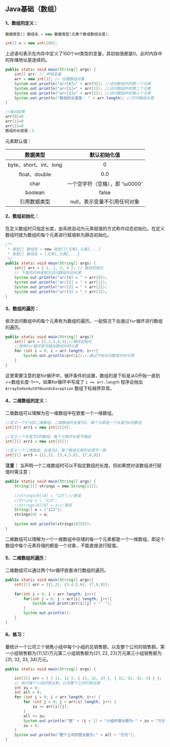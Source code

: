 ## Java基础（数组）

#### 1、数组的定义：

```java
数据类型[] 数组名 = new 数据类型[元素个数或数组长度];

int[] x = new int[100];
```

上述语句表示在内存中定义了100个int类型的变量，其初始值都是0。此时内存中的存储地址是连续的。

```java
public static void main(String[] args) {
    int[] arr; // 声明变量
    arr = new int[3]; // 创建数组对象
    System.out.println("arr[0]=" + arr[0]); //访问数组中的第一个元素
    System.out.println("arr[1]=" + arr[1]); //访问数组中的第二个元素
    System.out.println("arr[2]=" + arr[2]); //访问数组中的第三个元素
    System.out.println("数组的长度是： " + arr.length); //打印数组长度
}
```

```java
//输出结果
arr[0]=0
arr[1]=0
arr[2]=0
数组的长度是：3
```

元素默认值：

数据类型 | 默认初始化值
:---:|:---:
byte、short、int、long | 0
float、double | 0.0
char | 一个空字符（空格），即 '\u0000'
boolean | false
引用数据类型 | null，表示变量不引用任何对象

#### 2、数组初始化：

在定义数组时只指定长度，由系统自动为元素赋值的方式称作动态初始化。在定义数组时就为数组的每个元素进行赋值称为静态初始化。

```java
/**
 * 类型[] 数组名 = new 类型[]{元素1,元素2,...}
 * 类型[] 数组名 = {元素1,元素2,...}
 */
public static void main(String[] args) {
    int[] arr = { 1, 2, 3, 4 }; // 静态初始化
    // 下面的代码是依次访问数组中的元素
    System.out.println("arr[0] = " + arr[0]);
    System.out.println("arr[1] = " + arr[1]);
    System.out.println("arr[2] = " + arr[2]);
    System.out.println("arr[3] = " + arr[3]);
}
```
#### 3、数组的遍历：

依次访问数组中的每个元素称为数组的遍历。一般情况下会通过`for`循环进行数组的遍历。

```java
public static void main(String[] args){
    int[] arr = {1,2,3,4,5};//静态初始化
    //使用for循环依次输出数组中的元素
    for (int i = 0; i < arr.length; i++){
        System.out.println(arr[i]);//通过下标访问数组中的元素
    }
}
```

这里需要注意的是for循环中，循环条件的设置，数组的是下标是从0开始一直到==数组长度-1==。如果for循环中写成了 `i <= arr.length` 程序会抛出 `ArrayIndexOutOfBoundsException` 数组下标越界异常。

#### 4、二维数组的定义：

二维数组可以理解为在一维数组中在嵌套一个一维数组。

```java
//定义一个3*4的二维数组，二维数组的长度为3，每个元素是一个长度为4的数组
int[][] arr1 = new int[3][4];

//定义一个长度为3的数组，每个元素的长度不确定
int[][] arr2 = new int[3][];

//定义一个二维数组，长度为3，每个数组元素的长度不一致
int[][] arr3 = {{1,2}, {3,4,5,6}, {7,8,9}}
```

**注意：** 当声明一个二维数组时可以不指定数组的长度，但如果想对该数组进行赋值时需注意：
```java
public static void main(String[] args) {
	String[][] strings = new String[1][];
	
	//strings[0][0] = "123";//错误
	//String a = "123";
	//strings[0][0] = a;//错误
	String[] a = {"123"};
	strings[0] = a;
	
	System.out.println(strings[0][0]);
}
```
二维数组可以理解为一个一维数组中存储的每一个元素都是一个一维数组，即这个数组中每个元素存储的都是一个对象，不能直接进行赋值。

#### 5、二维数组的遍历：

二维数组可以通过两个for循环嵌套进行数组的遍历。

```java
public static void main(String[] args){
    int[][] arr = {{1,2}, {3,4,5,6}, {7,8,9}};
    
    for(int i = 0; i < arr.length; i++){
        for(int j = 0; j < arr[i].length; j++){
            System.out.print(arr[i][j] + "  ");
        }
        System.out.println();
    }
}
```

#### 6、练习：

要统计一个公司三个销售小组中每个小组的总销售额。以及整个公司的销售额。第一小组销售额为{11,12}万元第二小组销售额为{21, 22, 23}万元第三小组销售额为{31, 32, 33, 34}万元。

```java
public static void main(String[] args) {

	int[][] arr = { { 11, 12 }, { 21, 22, 23 }, { 31, 32, 33, 34 } };
	// 统计每个小组的营业额，以及整个公司的营业额
	int zu = 0;
	int all = 0;
	for (int i = 0; i < arr.length; i++) {
		for (int j = 0; j < arr[i].length; j++) {
			zu += arr[i][j];
		}
		all += zu;
		System.out.println("第" + (i + 1) + "小组的营业额为:" + zu + "万元");
		zu = 0;
	}
	System.out.println("整个公司的营业额为:" + all + "万元");
}
```